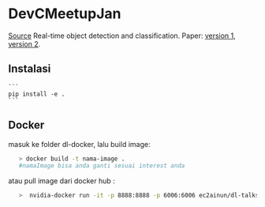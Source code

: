 # DevCMeetupJan

[Source](https://github.com/thtrieu/darkflow)
Real-time object detection and classification. Paper: [version 1](https://arxiv.org/pdf/1506.02640.pdf), [version 2](https://arxiv.org/pdf/1612.08242.pdf).

## Instalasi 
    ```
    pip install -e .
    ```
    
## Docker
masuk ke folder dl-docker, lalu build image:
```sh
   > docker build -t nama-image .
   #namaImage bisa anda ganti sesuai interest anda
```

atau pull image dari docker hub :
```sh
   >  nvidia-docker run -it -p 8888:8888 -p 6006:6006 ec2ainun/dl-talks:stable
```